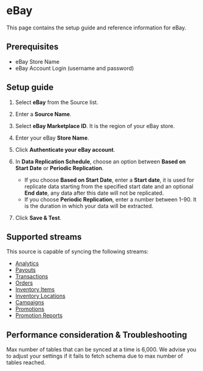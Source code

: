 # eBay

This page contains the setup guide and reference information for eBay.

## Prerequisites

* eBay Store Name
* eBay Account Login (username and password)

## Setup guide

1. Select **eBay** from the Source list.

2. Enter a **Source Name**.

3. Select **eBay Marketplace ID**. It is the region of your eBay store.

4. Enter your eBay **Store Name**.

5. Click **Authenticate your eBay account**.

6. In **Data Replication Schedule**, choose an option between **Based on Start Date** or **Periodic Replication**.

    * If you choose **Based on Start Date**, enter a **Start date**, it is used for replicate data starting from the specified start date and an optional **End date**, any data after this date will not be replicated.
    * If you choose **Periodic Replication**, enter a number between 1-90. It is the duration in which your data will be extracted.

7. Click **Save & Test**.

## Supported streams

This source is capable of syncing the following streams:

* [Analytics](https://developer.ebay.com/api-docs/sell/analytics/resources/methods)
* [Payouts](https://developer.ebay.com/api-docs/sell/finances/resources/payout/methods/getPayouts)
* [Transactions](https://developer.ebay.com/api-docs/sell/finances/resources/transaction/methods/getTransactions)
* [Orders](https://developer.ebay.com/api-docs/sell/fulfillment/resources/order/methods/getOrders)
* [Inventory Items](https://developer.ebay.com/api-docs/sell/inventory/resources/inventory_item/methods/getInventoryItems)
* [Inventory Locations](https://developer.ebay.com/api-docs/sell/inventory/resources/location/methods/getInventoryLocations)
* [Campaigns](https://developer.ebay.com/api-docs/sell/marketing/resources/campaign/methods/getCampaigns)
* [Promotions](https://developer.ebay.com/api-docs/sell/marketing/resources/promotion/methods/getPromotions)
* [Promotion Reports](https://developer.ebay.com/api-docs/sell/marketing/resources/promotion_report/methods/getPromotionReports)

## Performance consideration & Troubleshooting

Max number of tables that can be synced at a time is 6,000. We advise you to adjust your settings if it fails to fetch schema due to max number of tables reached.
